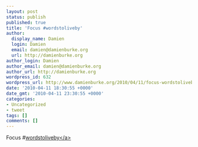 ```yaml
---
layout: post
status: publish
published: true
title: 'Focus #wordstoliveby'
author:
  display_name: Damien
  login: Damien
  email: damien@damienburke.org
  url: http://damienburke.org
author_login: Damien
author_email: damien@damienburke.org
author_url: http://damienburke.org
wordpress_id: 632
wordpress_url: http://www.damienburke.org/2010/04/11/focus-wordstoliveby/
date: '2010-04-11 18:30:55 +0000'
date_gmt: '2010-04-11 23:30:55 +0000'
categories:
- Uncategorized
- tweet
tags: []
comments: []
---
```

<p>Focus #<a href="http:&#47;&#47;search.twitter.com&#47;search?q=%23wordstoliveby" class="aktt_hashtag">wordstoliveby<&#47;a></p>
